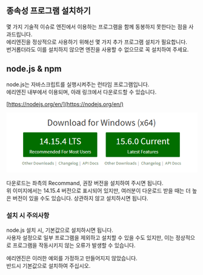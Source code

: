 ## 종속성 프로그램 설치하기

몇 가지 기술적 이슈로 엔진에서 이용하는 프로그램을 함께 동봉하지 못한다는 점을 사과드립니다.  
에리엔진을 정상적으로 사용하기 위해선 몇 가지 추가 프로그램 설치가 필요합니다.  
번거롭더라도 이를 설치하지 않으면 엔진을 사용할 수 없으므로 꼭 설치하여 주세요.

## node.js & npm

node.js는 자바스크립트를 실행시켜주는 런타임 프로그램입니다.  
에리엔진 내부에서 이용되며, 아래 링크에서 다운로드할 수 있습니다.

[https://nodejs.org/en/](https://nodejs.org/en/)

![node.js 설치](../assets/img/wiki/a6b856fc-d91f-4fdc-8b94-13960fd59d7c.png)

다운로드는 좌측의 Recommand, 권장 버전을 설치하여 주시면 됩니다.  
위 이미지에서는 14.15.4 버전으로 표시되어 있지만, 여러분이 다운로드 받을 때는 더 높은 버전이 있을 수도 있습니다. 상관하지 않고 설치하시면 됩니다.


### 설치 시 주의사항

node.js 설치 시, 기본값으로 설치하시면 됩니다.  
사용자 설정으로 일부 프로그램을 제외하고 설치할 수 있을 수도 있지만, 이는 정상적으로 프로그램을 작동시키지 않는 오류가 발생할 수 있습니다.

에리엔진은 이러한 예외를 가정하고 만들어지지 않았습니다.  
반드시 기본값으로 설치하여 주십시오.